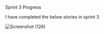 Sprint 3 Progress

I have completed the below stories in sprint 3

![Screenshot (126)](https://user-images.githubusercontent.com/77635770/144794412-bbe64c20-9225-451e-b5d9-32b677920b94.png)
